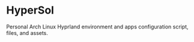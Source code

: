 # HyperSol
Personal Arch Linux Hyprland environment and apps configuration script, files, and assets.
